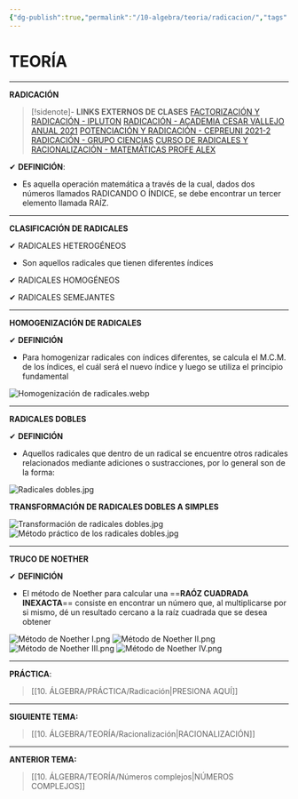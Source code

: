 ```yaml
---
{"dg-publish":true,"permalink":"/10-algebra/teoria/radicacion/","tags":["Álgebra","Teoría"]}
---
```


# TEORÍA
---
**RADICACIÓN** 

>[!sidenote]- **LINKS EXTERNOS DE CLASES** 
>[FACTORIZACIÓN Y RADICACIÓN - IPLUTON](https://www.youtube.com/watch?v=rIQkuyoYILM) 
>[RADICACIÓN - ACADEMIA CESAR VALLEJO ANUAL 2021](https://www.youtube.com/watch?v=xLthVEtcZlA) 
>[POTENCIACIÓN  Y RADICACIÓN - CEPREUNI 2021-2](https://www.youtube.com/watch?v=VyUVv_UVR3g) 
>[RADICACIÓN - GRUPO CIENCIAS](https://www.youtube.com/watch?v=K4v2LjeBdRA) 
>[CURSO DE RADICALES Y RACIONALIZACIÓN - MATEMÁTICAS PROFE ALEX](https://youtube.com/playlist?list=PLeySRPnY35dEhgikNGJjXZUOpWGt6LGzn&si=vLXb7LO5juCLGnGe) 

✔ **DEFINICIÓN**:
- Es aquella operación matemática a través de la cual, dados dos números llamados RADICANDO O ÍNDICE, se debe encontrar un tercer elemento llamada RAÍZ.

---
**CLASIFICACIÓN DE RADICALES**

✔ RADICALES HETEROGÉNEOS
- Son aquellos radicales que tienen diferentes índices

✔ RADICALES HOMOGÉNEOS


✔ RADICALES SEMEJANTES


---
**HOMOGENIZACIÓN DE RADICALES**

✔ **DEFINICIÓN** 
- Para homogenizar radicales con índices diferentes, se calcula el M.C.M. de los índices, el cuál será el nuevo índice y luego se utiliza el principio fundamental

![Homogenización de radicales.webp](/img/user/1.%20ELEMENTOS%20GR%C3%81FICOS/Homogenizaci%C3%B3n%20de%20radicales.webp)

---
**RADICALES DOBLES** 

✔ **DEFINICIÓN** 
- Aquellos radicales que dentro de un radical se encuentre otros radicales relacionados mediante adiciones o sustracciones, por lo general son de la forma:

![Radicales dobles.jpg](/img/user/1.%20ELEMENTOS%20GR%C3%81FICOS/Radicales%20dobles.jpg)

**TRANSFORMACIÓN DE RADICALES DOBLES A SIMPLES**

![Transformación de radicales dobles.jpg](/img/user/1.%20ELEMENTOS%20GR%C3%81FICOS/Transformaci%C3%B3n%20de%20radicales%20dobles.jpg)
![Método práctico de los radicales dobles.jpg](/img/user/1.%20ELEMENTOS%20GR%C3%81FICOS/M%C3%A9todo%20pr%C3%A1ctico%20de%20los%20radicales%20dobles.jpg)

---
**TRUCO DE NOETHER** 

✔ **DEFINICIÓN** 
- El método de Noether para calcular una ==**RAÓZ CUADRADA INEXACTA**== consiste en encontrar un número que, al multiplicarse por si mismo, dé un resultado cercano a la raíz cuadrada que se desea obtener

![Método de Noether I.png](/img/user/1.%20ELEMENTOS%20GR%C3%81FICOS/M%C3%A9todo%20de%20Noether%20I.png)
![Método de Noether II.png](/img/user/1.%20ELEMENTOS%20GR%C3%81FICOS/M%C3%A9todo%20de%20Noether%20II.png)
![Método de Noether III.png](/img/user/1.%20ELEMENTOS%20GR%C3%81FICOS/M%C3%A9todo%20de%20Noether%20III.png)
![Método de Noether IV.png](/img/user/1.%20ELEMENTOS%20GR%C3%81FICOS/M%C3%A9todo%20de%20Noether%20IV.png)

---
**PRÁCTICA**:
>[[10. ÁLGEBRA/PRÁCTICA/Radicación\|PRESIONA AQUÍ]]

---
**SIGUIENTE TEMA:** 
>[[10. ÁLGEBRA/TEORÍA/Racionalización\|RACIONALIZACIÓN]]

---
**ANTERIOR TEMA:** 
>[[10. ÁLGEBRA/TEORÍA/Números complejos\|NÚMEROS COMPLEJOS]]


